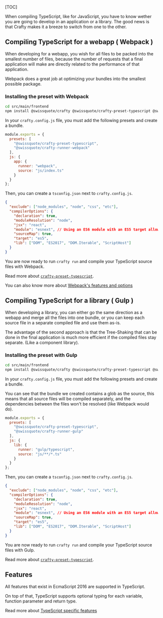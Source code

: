 [TOC]

When compiling TypeScript, like for JavaScript, you have to know wether you are
going to develop in an application or a library. The good news is that Crafty
makes it a breeze to switch from one to the other.

## Compiling TypeScript for a webapp ( Webpack )

When developing for a webapp, you wish for all files to be packed into the
smallest number of files, because the number of requests that a final
application will make are directly related to the performance of that
application.

Webpack does a great job at optimizing your bundles into the
smallest possible package.

### Installing the preset with Webpack

```bash
cd src/main/frontend
npm install @swissquote/crafty @swissquote/crafty-preset-typescript @swissquote/crafty-runner-webpack --save
```

In your `crafty.config.js` file, you must add the following presets and create a
bundle.

```javascript
module.exports = {
  presets: [
    "@swissquote/crafty-preset-typescript",
    "@swissquote/crafty-runner-webpack"
  ],
  js: {
    app: {
      runner: "webpack",
      source: "js/index.ts"
    }
  }
};
```

Then, you can create a `tsconfig.json` next to `crafty.config.js`.

```json
{
  "exclude": ["node_modules", "node", "css", "etc"],
  "compilerOptions": {
    "declaration": true,
    "moduleResolution": "node",
    "jsx": "react",
    "module": "esnext", // Using an ES6 module with an ES5 target allows to leverage tree shaking
    "sourceMap": true,
    "target": "es5",
    "lib": ["DOM", "ES2017", "DOM.Iterable", "ScriptHost"]
  }
}
```

You are now ready to run `crafty run` and compile your TypeScript source files
with Webpack.

Read more about
[`crafty-preset-typescript`](05_Packages/05_crafty-preset-typescript).

You can also know more about
[Webpack's features and options](05_Packages/02_crafty-runner-webpack.md)

## Compiling TypeScript for a library ( Gulp )

When developing a library, you can either go the same direction as a webapp and
merge all the files into one bundle, or you can keep each source file in a
separate compiled file and use them as-is.

The advantage of the second approach is that the Tree-Shaking that can be done
in the final application is much more efficient if the compiled files stay
separate. (Like a component library).

### Installing the preset with Gulp

```bash
cd src/main/frontend
npm install @swissquote/crafty @swissquote/crafty-preset-typescript @swissquote/crafty-runner-gulp --save
```

In your `crafty.config.js` file, you must add the following presets and create a
bundle.

You can see that the bundle we created contains a glob as the source, this means
that all source files will be compiled separately, and the dependencies between
the files won't be resolved (like Webpack would do).

```javascript
module.exports = {
  presets: [
    "@swissquote/crafty-preset-typescript",
    "@swissquote/crafty-runner-gulp"
  ],
  js: {
    lib: {
      runner: "gulp/typescript",
      source: "js/**/*.ts"
    }
  }
};
```

Then, you can create a `tsconfig.json` next to `crafty.config.js`.

```json
{
  "exclude": ["node_modules", "node", "css", "etc"],
  "compilerOptions": {
    "declaration": true,
    "moduleResolution": "node",
    "jsx": "react",
    "module": "esnext", // Using an ES6 module with an ES5 target allows to leverage tree shaking
    "sourceMap": true,
    "target": "es5",
    "lib": ["DOM", "ES2017", "DOM.Iterable", "ScriptHost"]
  }
}
```

You are now ready to run `crafty run` and compile your TypeScript source files
with Gulp.

Read more about
[`crafty-preset-typescript`](05_Packages/05_crafty-preset-typescript).

## Features

All features that exist in EcmaScript 2016 are supported in TypeScript.

On top of that, TypeScript supports optional typing for each variable, function
parameter and return type.

Read more about
[TypeScript specific features](05_Packages/05_crafty-preset-typescript/TypeScript_Features.md)
